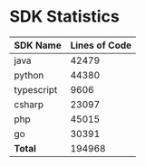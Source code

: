 # SDK Statistics

| SDK Name | Lines of Code |
| -------- | ------------- |
| java | 42479 |
| python | 44380 |
| typescript | 9606 |
| csharp | 23097 |
| php | 45015 |
| go | 30391 |
| **Total** | 194968 |
